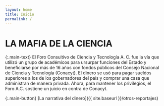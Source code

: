 ```yaml
---
layout: home
title: Inicio
permalink: /
---
```


# LA MAFIA DE LA CIENCIA

{:.main-text}
El Foro Consultivo de Ciencia y Tecnología A. C. fue la vía que utilizó un grupo de académicos para ursurpar funciones del Estado y beneficiarse por más de 16 años con fondos públicos del Consejo Nacional de Ciencia y Tecnología (Conacyt). El dinero se usó para pagar sueldos superiores a los de los gobernadores del país y comprar una casa que administran de manera privada. Ahora, para mantener los privilegios, el Foro A.C. sostiene un juicio en contra de Conacyt.

{:.main-button}
[La narrativa del dinero]({{ site.baseurl }}/otros-reportajes)
